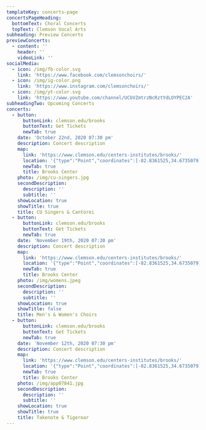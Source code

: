 ```yaml
---
templateKey: concerts-page
concertsPageHeading:
  bottomText: Choral Concerts
  topText: Clemson Vocal Arts
subheading: Preview Concerts
previewConcerts:
  - content: ''
    header: ''
    videoLink: ''
socialMedia:
  - icon: /img/fb-color.svg
    link: 'https://www.facebook.com/clemsonchoirs/'
  - icon: /img/ig-color.png
    link: 'https://www.instagram.com/clemsonchoirs/'
  - icon: /img/yt-color.svg
    link: 'https://www.youtube.com/channel/UCbVZmtrzNcRztYdLOYPEC2A'
subheadingTwo: Upcoming Concerts
concerts:
  - button:
      buttonLink: clemson.edu/brooks
      buttonText: Get Tickets
      newTab: true
    date: 'October 22nd, 2020 07:30 pm'
    description: Concert description
    map:
      link: 'https://www.clemson.edu/centers-institutes/brooks/'
      location: '{"type":"Point","coordinates":[-82.8361525,34.6735079]}'
      newTab: true
      title: Brooks Center
    photo: /img/cu-singers.jpg
    secondDescription:
      description: ''
      subtitle: ''
    showLocation: true
    showTitle: true
    title: CU Singers & Cantorei
  - button:
      buttonLink: clemson.edu/brooks
      buttonText: Get Tickets
      newTab: true
    date: 'November 19th, 2020 07:30 pm'
    description: Concert description
    map:
      link: 'https://www.clemson.edu/centers-institutes/brooks/'
      location: '{"type":"Point","coordinates":[-82.8361525,34.6735079]}'
      newTab: true
      title: Brooks Center
    photo: /img/womens.jpeg
    secondDescription:
      description: ''
      subtitle: ''
    showLocation: true
    showTitle: false
    title: Men's & Women's Choirs
  - button:
      buttonLink: clemson.edu/brooks
      buttonText: Get Tickets
      newTab: true
    date: 'November 12th, 2020 07:30 pm'
    description: Concert description
    map:
      link: 'https://www.clemson.edu/centers-institutes/brooks/'
      location: '{"type":"Point","coordinates":[-82.8361525,34.6735079]}'
      newTab: true
      title: Brooks Center
    photo: /img/app07841.jpg
    secondDescription:
      description: ''
      subtitle: ''
    showLocation: true
    showTitle: true
    title: Takenote & Tigeroar
---
```


